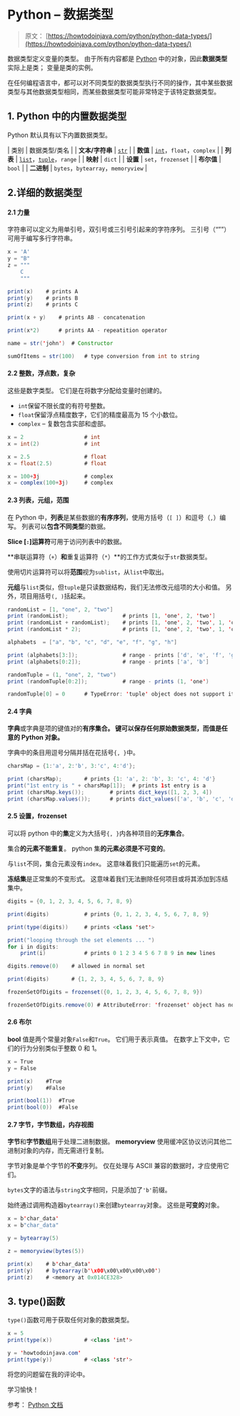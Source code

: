 # Python – 数据类型

> 原文： [https://howtodoinjava.com/python/python-data-types/](https://howtodoinjava.com/python/python-data-types/)

数据类型定义变量的类型。 由于所有内容都是 [Python](https://howtodoinjava.com/python-tutorial/) 中的对象，因此**数据类型**实际上是类； 变量是类的实例。

在任何编程语言中，都可以对不同类型的数据类型执行不同的操作，其中某些数据类型与其他数据类型相同，而某些数据类型可能非常特定于该特定数据类型。

## 1\. Python 中的内置数据类型

Python 默认具有以下内置数据类型。

| 类别 | 数据类型/类名 |
| **文本/字符串** | [`str`](https://howtodoinjava.com/python/python-strings/) |
| **数值** | [`int`](https://howtodoinjava.com/python/python-integer-ints/)，`float`，`complex` |
| **列表** | [`list`](https://howtodoinjava.com/python/python-lists/)，[`tuple`](https://howtodoinjava.com/python/python-tuples/)，`range` |
| **映射** | `dict` |
| **设置** | `set`，`frozenset` |
| **布尔值** | `bool` |
| **二进制** | `bytes`，`bytearray`，`memoryview` |

## 2.详细的数据类型

#### 2.1 力量

字符串可以定义为用单引号，双引号或三引号引起来的字符序列。 三引号（“””）可用于编写多行字符串。

```java
x = 'A'
y = "B"
z = """
	C
	"""

print(x)	# prints A
print(y)	# prints B
print(z)	# prints C

print(x + y)	# prints AB	- concatenation

print(x*2)		# prints AA - repeatition operator

name = str('john')	# Constructor

sumOfItems = str(100)	# type conversion from int to string

```

#### 2.2 整数，浮点数，复杂

这些是数字类型。 它们是在将数字分配给变量时创建的。

*   `int`保留不限长度的有符号整数。
*   `float`保留浮点精度数字，它们的精度最高为 15 个小数位。
*   `complex` – 复数包含实部和虚部。

```java
x = 2					# int
x = int(2)				# int	

x = 2.5					# float
x = float(2.5)			# float	

x = 100+3j				# complex
x = complex(100+3j) 	# complex

```

#### 2.3 列表，元组，范围

在 Python 中，**列表**是某些数据的**有序序列**，使用方括号（`[ ]`）和逗号（`,`）编写。 列表可以**包含不同类型**的数据。

**Slice [`:`]运算符**可用于访问列表中的数据。

**串联运算符（`+`）**和**重复运算符（`*`）**的工作方式类似于`str`数据类型。

使用切片运算符可以将**范围**视为`sublist`，从`list`中取出。

**元组**与`list`类似，但`tuple`是只读数据结构，我们无法修改元组项的大小和值。 另外，项目用括号`(, )`括起来。

```java
randomList = [1, "one", 2, "two"]
print (randomList);  				# prints [1, 'one', 2, 'two']
print (randomList + randomList);  	# prints [1, 'one', 2, 'two', 1, 'one', 2, 'two']
print (randomList * 2);  			# prints [1, 'one', 2, 'two', 1, 'one', 2, 'two']

alphabets  = ["a", "b", "c", "d", "e", "f", "g", "h"]  

print (alphabets[3:]);  			# range - prints ['d', 'e', 'f', 'g', 'h']
print (alphabets[0:2]);  			# range - prints ['a', 'b']

randomTuple = (1, "one", 2, "two")
print (randomTuple[0:2]);  			# range - prints (1, 'one')

randomTuple[0] = 0		# TypeError: 'tuple' object does not support item assignment

```

#### 2.4 字典

**字典**或字典是项的键值对的**有序集合。 键可以保存任何原始数据类型，而值是任意的 Python 对象。**

字典中的条目用逗号分隔并括在花括号`{, }`中。

```java
charsMap = {1:'a', 2:'b', 3:'c', 4:'d'};   

print (charsMap); 		# prints {1: 'a', 2: 'b', 3: 'c', 4: 'd'}
print("1st entry is " + charsMap[1]);  # prints 1st entry is a
print (charsMap.keys());  		# prints dict_keys([1, 2, 3, 4])
print (charsMap.values());   	# prints dict_values(['a', 'b', 'c', 'd'])

```

#### 2.5 设置，frozenset

可以将 python 中的**集**定义为大括号`{, }`内各种项目的**无序集合**。

集合**的元素不能重复**。 python 集**的元素必须是不可变的**。

与`list`不同，集合元素没有`index`。 这意味着我们只能遍历`set`的元素。

**冻结集**是正常集的不变形式。 这意味着我们无法删除任何项目或将其添加到冻结集中。

```java
digits = {0, 1, 2, 3, 4, 5, 6, 7, 8, 9}   

print(digits)  			# prints {0, 1, 2, 3, 4, 5, 6, 7, 8, 9}

print(type(digits))  	# prints <class 'set'>

print("looping through the set elements ... ")  
for i in digits:  
    print(i)  			# prints 0 1 2 3 4 5 6 7 8 9 in new lines

digits.remove(0)	# allowed in normal set

print(digits)		# {1, 2, 3, 4, 5, 6, 7, 8, 9}

frozenSetOfDigits = frozenset({0, 1, 2, 3, 4, 5, 6, 7, 8, 9})   

frozenSetOfDigits.remove(0)	# AttributeError: 'frozenset' object has no attribute 'remove'

```

#### 2.6 布尔

**bool** 值是两个常量对象`False`和`True`。 它们用于表示真值。 在数字上下文中，它们的行为分别类似于整数 0 和 1。

```java
x = True
y = False

print(x)	#True
print(y)	#False

print(bool(1))	#True
print(bool(0))	#False

```

#### 2.7 字节，字节数组，内存视图

**字节**和**字节数组**用于处理二进制数据。 **memoryview** 使用缓冲区协议访问其他二进制对象的内存，而无需进行复制。

字节对象是单个字节的**不变**序列。 仅在处理与 ASCII 兼容的数据时，才应使用它们。

`bytes`文字的语法与`string`文字相同，只是添加了`'b'`前缀。

始终通过调用构造器`bytearray()`来创建`bytearray`对象。 这些是**可变的**对象。

```java
x = b'char_data'
x = b"char_data"

y = bytearray(5)

z = memoryview(bytes(5))

print(x)	# b'char_data'
print(y)	# bytearray(b'\x00\x00\x00\x00\x00')
print(z)	# <memory at 0x014CE328>

```

## 3\. type()函数

`type()`函数可用于获取任何对象的数据类型。

```java
x = 5
print(type(x))			# <class 'int'>

y = 'howtodoinjava.com'
print(type(y))			# <class 'str'>

```

将您的问题留在我的评论中。

学习愉快！

参考： [Python 文档](https://docs.python.org/3/library/stdtypes.html)